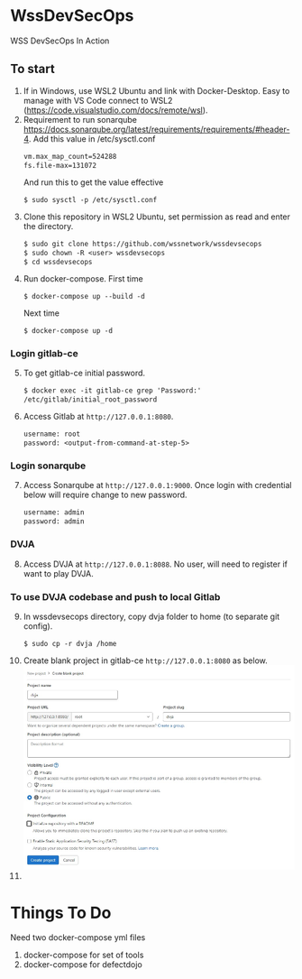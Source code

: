 # WssDevSecOps
WSS DevSecOps In Action
## To start
1. If in Windows, use WSL2 Ubuntu and link with Docker-Desktop. Easy to manage with VS Code connect to WSL2 (https://code.visualstudio.com/docs/remote/wsl).
2. Requirement to run sonarqube https://docs.sonarqube.org/latest/requirements/requirements/#header-4.
    Add this value in /etc/sysctl.conf
    ```
    vm.max_map_count=524288
    fs.file-max=131072
    ```
    And run this to get the value effective
    ```
    $ sudo sysctl -p /etc/sysctl.conf
    ```
3. Clone this repository in WSL2 Ubuntu, set permission as read and enter the directory.
    ```
    $ sudo git clone https://github.com/wssnetwork/wssdevsecops
    $ sudo chown -R <user> wssdevsecops
    $ cd wssdevsecops
    ```
4. Run docker-compose.
    First time
    ```
    $ docker-compose up --build -d
    ```
    Next time
    ```
    $ docker-compose up -d
    ```
### Login gitlab-ce
5. To get gitlab-ce initial password.
    ```
    $ docker exec -it gitlab-ce grep 'Password:' /etc/gitlab/initial_root_password
    ```
6. Access Gitlab at `http://127.0.0.1:8080`.
    ```
    username: root
    password: <output-from-command-at-step-5>
    ```
### Login sonarqube
7. Access Sonarqube at `http://127.0.0.1:9000`. Once login with credential below will require change to new password.
    ```
    username: admin
    password: admin
    ```
### DVJA
8. Access DVJA at `http://127.0.0.1:8088`. No user, will need to register if want to play DVJA.
### To use DVJA codebase and push to local Gitlab
9. In wssdevsecops directory, copy dvja folder to home (to separate git config).
    ```
    $ sudo cp -r dvja /home
    ```
10. Create blank project in gitlab-ce `http://127.0.0.1:8080` as below. 
    ![gitlab blank project](img/gitlab-blank-project.jpg)
11. 
# Things To Do
Need two docker-compose yml files
1. docker-compose for set of tools
2. docker-compose for defectdojo